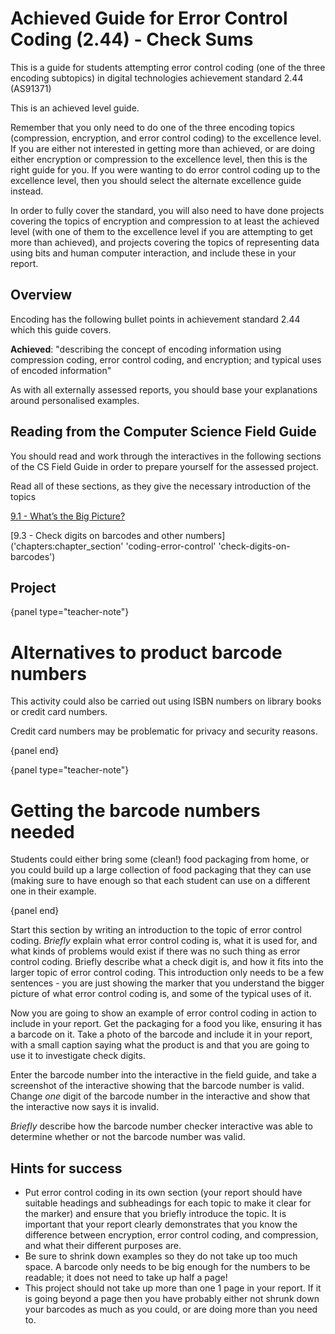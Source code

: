 # Achieved Guide for Error Control Coding (2.44) - Check Sums

This is a guide for students attempting error control coding (one of the three encoding subtopics) in digital technologies achievement standard 2.44 (AS91371)

This is an achieved level guide.

Remember that you only need to do one of the three encoding topics (compression, encryption, and error control coding) to the excellence level.
If you are either not interested in getting more than achieved, or are doing either encryption or compression to the excellence level, then this is the right guide for you.
If you were wanting to do error control coding up to the excellence level, then you should select the alternate excellence guide instead.

In order to fully cover the standard, you will also need to have done projects covering the topics of encryption and compression to at least the achieved level (with one of them to the excellence level if you are attempting to get more than achieved), and projects covering the topics of representing data using bits and human computer interaction, and include these in your report.

## Overview

Encoding has the following bullet points in achievement standard 2.44 which this guide covers.

**Achieved**: "describing the concept of encoding information using compression coding, error control coding, and encryption; and typical uses of encoded information"

As with all externally assessed reports, you should base your explanations around personalised examples.

## Reading from the Computer Science Field Guide

You should read and work through the interactives in the following sections of the CS Field Guide in order to prepare yourself for the assessed project.

Read all of these sections, as they give the necessary introduction of the topics

[9.1 - What’s the Big Picture?]('chapters:chapter' 'coding-error-control')

[9.3 - Check digits on barcodes and other numbers]('chapters:chapter_section' 'coding-error-control' 'check-digits-on-barcodes')

## Project

{panel type="teacher-note"}

# Alternatives to product barcode numbers

This activity could also be carried out using ISBN numbers on library books or credit card numbers.

Credit card numbers may be problematic for privacy and security reasons.

{panel end}

{panel type="teacher-note"}

# Getting the barcode numbers needed

Students could either bring some (clean!) food packaging from home, or you could build up a large collection of food packaging that they can use (making sure to have enough so that each student can use on a different one in their example.

{panel end}

Start this section by writing an introduction to the topic of error control coding.
*Briefly* explain what error control coding is, what it is used for, and what kinds of problems would exist if there was no such thing as error control coding.
Briefly describe what a check digit is, and how it fits into the larger topic of error control coding.
This introduction only needs to be a few sentences - you are just showing the marker that you understand the bigger picture of what error control coding is, and some of the typical uses of it.

Now you are going to show an example of error control coding in action to include in your report.
Get the packaging for a food you like, ensuring it has a barcode on it.
Take a photo of the barcode and include it in your report, with a small caption saying what the product is and that you are going to use it to investigate check digits.

Enter the barcode number into the interactive in the field guide, and take a screenshot of the interactive showing that the barcode number is valid.
Change *one* digit of the barcode number in the interactive and show that the interactive now says it is invalid.

*Briefly* describe how the barcode number checker interactive was able to determine whether or not the barcode number was valid.

## Hints for success

- Put error control coding in its own section (your report should have suitable headings and subheadings for each topic to make it clear for the marker) and ensure that you briefly introduce the topic.
It is important that your report clearly demonstrates that you know the difference between encryption, error control coding, and compression, and what their different purposes are.
- Be sure to shrink down examples so they do not take up too much space.
A barcode only needs to be big enough for the numbers to be readable; it does not need to take up half a page!
- This project should not take up more than one 1 page in your report.
If it is going beyond a page then you have probably either not shrunk down your barcodes as much as you could, or are doing more than you need to.

